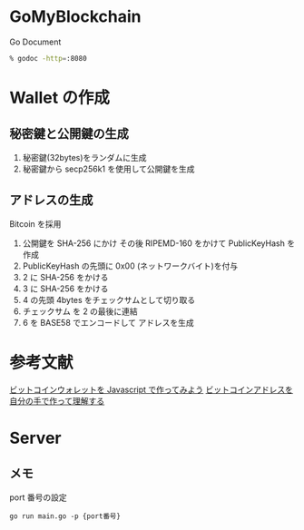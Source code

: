 # GoMyBlockchain

Go Document

```zsh
% godoc -http=:8080
```

# Wallet の作成

## 秘密鍵と公開鍵の生成

1. 秘密鍵(32bytes)をランダムに生成
2. 秘密鍵から secp256k1 を使用して公開鍵を生成

## アドレスの生成

Bitcoin を採用

1. 公開鍵を SHA-256 にかけ その後 RIPEMD-160 をかけて PublicKeyHash を作成
2. PublicKeyHash の先頭に 0x00 (ネットワークバイト)を付与
3. 2 に SHA-256 をかける
4. 3 に SHA-256 をかける
5. 4 の先頭 4bytes をチェックサムとして切り取る
6. チェックサム を 2 の最後に連結
7. 6 を BASE58 でエンコードして アドレスを生成

# 参考文献

[ビットコインウォレットを Javascript で作ってみよう](https://note.com/strictlyes/n/n5432a4c5bd36)
[ビットコインアドレスを自分の手で作って理解する](https://nevertoolate.hatenablog.jp/entry/2020/04/02/060000)

# Server

## メモ

port 番号の設定

`go run main.go -p {port番号}`
